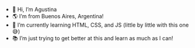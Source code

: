 - 👋 Hi, I’m Agustina
- 🌎 I’m from Buenos Aires, Argentina!
- 🌱 I’m currently learning HTML, CSS, and JS (little by little with this one 😅)
- 📚 I’m just trying to get better at this and learn as much as I can!

<!---
agustina-dz/agustina-dz is a ✨ special ✨ repository because its `README.md` (this file) appears on your GitHub profile.
You can click the Preview link to take a look at your changes.
--->
